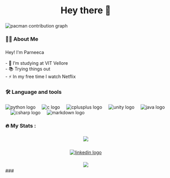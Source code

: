 <h1 align="center">Hey there 👋</h1>

###

<picture>
    <source media="(prefers-color-scheme: dark)" srcset="https://raw.githubusercontent.com/msimperfect/msimperfect/output/pacman-contribution-graph-dark.svg">
    <source media="(prefers-color-scheme: light)" srcset="https://raw.githubusercontent.com/msimperfect/msimperfect/output/pacman-contribution-graph.svg">
    <img alt="pacman contribution graph" src="https://raw.githubusercontent.com/msimperfect/msimperfect/output/pacman-contribution-graph.svg">
</picture

###
<h3 align="left">👩‍💻  About Me</h3>

###

<p align="left">Hey! I'm Parneeca <br><br>- 🔭 I’m studying at VIT Vellore<br>- 📚 Trying things out<br>- ⚡ In my free time I watch Netflix</p>

###

<h3 align="left">🛠 Language and tools</h3>

###

<div align="left">
  <img src="https://cdn.jsdelivr.net/gh/devicons/devicon/icons/python/python-original.svg" height="40" alt="python logo"  />
  <img width="12" />
  <img src="https://cdn.jsdelivr.net/gh/devicons/devicon/icons/c/c-original.svg" height="40" alt="c logo"  />
  <img width="12" />
  <img src="https://cdn.jsdelivr.net/gh/devicons/devicon/icons/cplusplus/cplusplus-original.svg" height="40" alt="cplusplus logo"  />
  <img width="12" />
  <img src="https://cdn.jsdelivr.net/gh/devicons/devicon/icons/unity/unity-original.svg" height="40" alt="unity logo"  />
  <img width="12" />
  <img src="https://cdn.jsdelivr.net/gh/devicons/devicon/icons/java/java-original.svg" height="40" alt="java logo"  />
  <img width="12" />
  <img src="https://cdn.jsdelivr.net/gh/devicons/devicon/icons/csharp/csharp-original.svg" height="40" alt="csharp logo"  />
  <img width="12" />
  <img src="https://skillicons.dev/icons?i=md" height="40" alt="markdown logo"  />
</div>

###

<h3 align="left">🔥   My Stats :</h3>

###

<div align="center">
 <img src="https://github-readme-stats.vercel.app/api?username=MsImperfect&theme=dracula"show_icons=true"/> <br>
</div>

###

<div align="center">
  <a href="https://www.linkedin.com/in/parneeca-mahale-0b4956333/" target="_blank">
    <img src="https://raw.githubusercontent.com/maurodesouza/profile-readme-generator/master/src/assets/icons/social/linkedin/default.svg" width="37" height="25" alt="linkedin logo"  />
  </a>
</div>

###

<div align="center">
  <img src="https://visitor-badge.laobi.icu/badge?page_id=MsImperfect.MsImperfect&"  />
</div>
###
